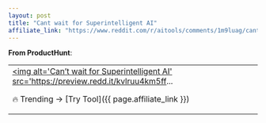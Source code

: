 ```yaml
---
layout: post
title: "Cant wait for Superintelligent AI"
affiliate_link: "https://www.reddit.com/r/aitools/comments/1m9luag/cant_wait_for_superintelligent_ai/?ref=autoverse&utm_source=autoverse"
---
```


**From ProductHunt**:  
*<table> <tr><td> <a href='https://www.reddit.com/r/aitools/comments/1m9luag/cant_wait_for_superintelligent_ai/'> <img alt='Can’t wait for Superintelligent AI' src='https://preview.redd.it/kvlruu4km5ff...*

🔥 Trending → [Try Tool]({{ page.affiliate_link }})  

